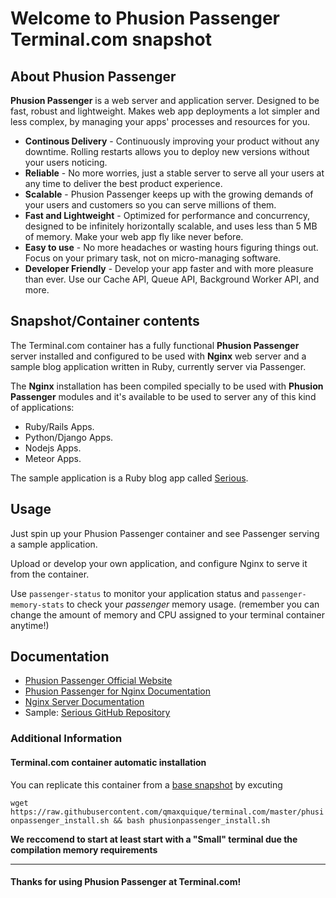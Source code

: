 # Welcome to Phusion Passenger Terminal.com snapshot

## About **Phusion Passenger**
**Phusion Passenger** is a web server and application server. Designed to be fast, robust and lightweight. Makes web app deployments a lot simpler and less complex, by managing your apps' processes and resources for you.

- **Continous Delivery** - Continuously improving your product without any downtime. Rolling restarts allows you to deploy new versions without your users noticing.
- **Reliable** - No more worries, just a stable server to serve all your users at any time to deliver the best product experience.
- **Scalable** - Phusion Passenger keeps up with the growing demands of your users and customers so you can serve millions of them.
- **Fast and Lightweight** - Optimized for performance and concurrency, designed to be infinitely horizontally scalable, and uses less than 5 MB of memory. Make your web app fly like never before.
- **Easy to use** - No more headaches or wasting hours figuring things out. Focus on your primary task, not on micro-managing software.
- **Developer Friendly** - Develop your app faster and with more pleasure than ever. Use our Cache API, Queue API, Background Worker API, and more.

## Snapshot/Container contents

The Terminal.com container has a fully functional **Phusion Passenger** server installed and configured to be used with **Nginx** web server and a sample blog application written in Ruby, currently server via Passenger.


The **Nginx** installation has been compiled specially to be used with **Phusion Passenger** modules and it's available to be used to server any of this kind of applications:
- Ruby/Rails Apps.
- Python/Django Apps. 
- Nodejs Apps.
- Meteor Apps.


The sample application is a Ruby blog app called [Serious](https://github.com/colszowka/serious).

## Usage
Just spin up your Phusion Passenger container and see Passenger serving a sample application.

Upload or develop your own application, and configure Nginx to serve it from the container.

Use `passenger-status` to monitor your application status and `passenger-memory-stats` to check your _passenger_ memory usage. (remember you can change the amount of memory and CPU assigned to your terminal container anytime!)

## Documentation
- [Phusion Passenger Official Website](https://www.phusionpassenger.com/documentation/Users%20guide%20Nginx.html)
- [Phusion Passenger for Nginx Documentation](https://www.phusionpassenger.com/documentation/Users%20guide%20Nginx.html)
- [Nginx Server Documentation](http://wiki.nginx.org/Resources)
- Sample: [Serious GitHub Repository](https://github.com/colszowka/serious)


### Additional Information
#### Terminal.com container automatic installation
You can replicate this container from a [base snapshot](https://www.terminal.com/tiny/FzpHiTXG1K) by excuting

`wget https://raw.githubusercontent.com/qmaxquique/terminal.com/master/phusionpassenger_install.sh && bash phusionpassenger_install.sh`

**We reccomend to start at least start with a "Small" terminal due the compilation memory requirements**

---

#### Thanks for using Phusion Passenger at Terminal.com!
